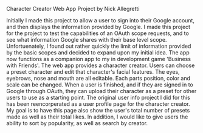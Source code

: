 Character Creator Web App Project by Nick Allegretti


Initially I made this project to allow a user to sign into their Google account, and then displays the information provided by Google. I made this project for the project to test the capabilities of an OAuth scope requests, and to see what information Google shares with their base level scope. Unfortuenately, I found out rather quickly the limit of information provided by the basic scopes and decided to expand upon my initial idea. The app now functions as a companion app to my in development game 'Business with Friends'. The web app provides a character creator. Users can choose a preset character and edit that character's facial features. The eyes, eyebrows, nose and mouth are all editable. Each parts position, color and scale can be changed. When a user is finished, and if they are signed in to Google through OAuth, they can upload their character as a preset for other users to use as a starting point. The original user info project I did for this has been reencorperated as a user profile page for the character creator. My goal is to have this page also show the user's total number of presets made as well as their total likes. In addition, I would like to give users the ability to sort by popularity, as well as search by creator.
